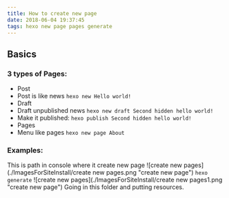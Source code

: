 ```yaml
---
title: How to create new page
date: 2018-06-04 19:37:45
tags: hexo new page pages generate
---
```

## Basics
### 3 types of Pages:
* Post
 * Post is like news
 `hexo new Hello world!`
* Draft
 * Draft unpublished news
 `hexo new draft Second hidden hello world!`
 * Make it published:
 `hexo publish Second hidden hello world!`
* Pages
 * Menu like pages
 `hexo new page About`

### Examples:
This is path in console where it create new page
![create new pages](./ImagesForSiteInstall/create new pages.png "create new page")
`hexo generate`
![create new pages](./ImagesForSiteInstall/create new pages1.png "create new page")
Going in this folder and putting resources.
